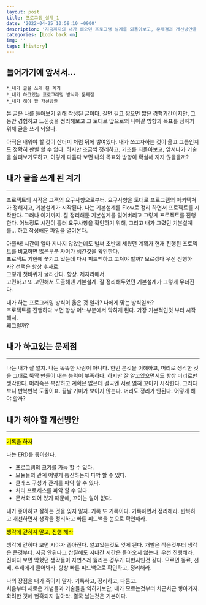 ```yaml
---
layout: post
title: 프로그램_설계_1
date: '2022-04-25 10:59:10 +0900'
description: '지금까지의 내가 해오던 프로그램 설계를 되돌아보고, 문제점과 개선방안을 찾아보자'
categories: [Look back on]
img: ''
tags: [history]
---
```

## 들어가기에 앞서서... 
```
*_내가 글을 쓰게 된 계기
*_내가 하고있는 프로그래밍 방식과 문제점
*_내가 해야 할 개선방안
```

본 글은 나를 돌아보기 위해 작성된 글이다. 
길면 길고 짧으면 짧은 경험기간이지만, 그동안 경험하고 느낀것을 정리해보고
그 토대로 앞으로의 나아갈 방향과 목표를 정하기 위해 글을 쓰게 되었다.

아직은 배워야 할 것이 산더미 처럼 뒤에 쌓여있다. 내가 쓰고자하는 것이 옳고 그름인지도 정확히 판별 할 수 없다.
하지만 조금씩 정리하고, 기초를 되돌아보고, 앞서나가 기술을 살펴보기도하고, 이렇게 다듬다 보면 나의 목표와 방향이 확실해 지지 않을을까?


## 내가 글을 쓰게 된 계기
<hr>
프로젝트의 시작은 고객의 요구사항으로부터.  
요구사항을 토대로 프로그램의 아키텍쳐가 정해지고, 기본설계가 시작된다. 
나는 기본설계를 Flow로 정리 하면서 프로젝트를 시작한다. 그러나 여기까지. 잘 정리해둔 기본설계를 잊어버리고 그렇게 프로젝트를 진행한다.  
어느정도 시간이 흘러 요구사항을 확인하기 위해, 그리고 내가 그렸던 기본설계를... 하고 작성해둔 파일을 열어본다.  

아뿔싸! 시간이 얼마 지나지 않았는데도 벌써 초반에 세웠던 계획가 현재 진행된 프로젝트를 비교하면 많은부분 차이가 생긴것을 확인한다.  
프로젝트 기한에 쫓기고 있는데 다시 피드백하고 고쳐야 할까? 모르겠다 우선 진행하자? 선택은 항상 후자로.  
그렇게 챗바퀴가 굴러간다. 항상. 제자리에서.  
고민하고 또 고민해서 도출해낸 기본설계. 잘 정리해두었던 기본설계가 그렇게 무너진다.  

내가 하는 프로그래밍 방식이 옳은 것 일까? 나에게 맞는 방식일까?  
프로젝트를 진행하다 보면 항상 어느부분에서 막히게 된다. 가장 기본적인것 부터 시작해서.  
왜그럴까?  

## 내가 하고있는 문제점
<hr>
나는 내가 잘 알지.  
나는 똑똑한 사람이 아니다. 한번 본것을 이해하고, 머리로 생각한 것을 그대로 뚝딱 만들어 내는 능력이 부족하다.  
하지만 잘 알고있으면서도 항상 머리로만 생각한다. 머리속은 복잡하고 계획은 많은데 결국엔 서로 얽혀 꼬이기 시작한다.  
그러다보니 반복반복 도돌이표.  
끝날 기미가 보이지 않는다. 머리도 정리가 안된다. 어떻게 해야 할까?

## 내가 해야 할 개선방안
<hr>
<mark>기록을 하자</mark>  

나는 ERD를 좋아한다.
* 프로그램의 크기를 가늠 할 수 있다.  
* 모듈들의 관계 어떻게 통신하는지 파악 할 수 있다.  
* 클래스 구성과 관계를 파악 할 수 있다.
* 처리 프로세스를 파악 할 수 있다.
* 문서화 되어 있기 때문에, 꼬이는 일이 없다.

내가 좋아하고 잘하는 것을 잊지 말자. 기록 또 기록이다. 기록하면서 정리해라.
반복하고 개선하면서 생각을 정리하고 빠른 피드백을 눈으로 확인해라.

<mark>생각에 갇히지 말고, 진행 해라</mark>  

생각에 갇히다 보면 시야가 좁아진다. 알고있는것도 잊게 된다. 개발은 작은것부터 생각은 큰것부터.
지금 안된다고 삽질해도 지나간 시간은 돌아오지 않는다. 우선 진행해라. 진하다 보면 막혔던 생각들이 자연스레 뚫리는 경우가 다반사인것 같다.
모르면 동료, 선배, 후배에게 물어봐라. 항상 빠른 피드백으로 확인하고, 정리해라.

나의 장점을 내가 죽이지 말자. 기록하고, 정리하고, 다듬고.  
처음부터 새로운 개념들과 기술들을 익히기보단, 내가 모르는것부터 차근차근 쌓아가자.  
화려한 것에 현혹되지 말아라. 결국 남는것은 기본이다.
